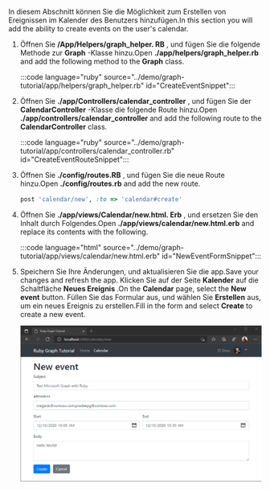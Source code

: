 <!-- markdownlint-disable MD002 MD041 -->

<span data-ttu-id="5575d-101">In diesem Abschnitt können Sie die Möglichkeit zum Erstellen von Ereignissen im Kalender des Benutzers hinzufügen.</span><span class="sxs-lookup"><span data-stu-id="5575d-101">In this section you will add the ability to create events on the user's calendar.</span></span>

1. <span data-ttu-id="5575d-102">Öffnen Sie **/App/Helpers/graph_helper. RB** , und fügen Sie die folgende Methode zur **Graph** -Klasse hinzu.</span><span class="sxs-lookup"><span data-stu-id="5575d-102">Open **./app/helpers/graph_helper.rb** and add the following method to the **Graph** class.</span></span>

    :::code language="ruby" source="../demo/graph-tutorial/app/helpers/graph_helper.rb" id="CreateEventSnippet":::

1. <span data-ttu-id="5575d-103">Öffnen Sie **./app/Controllers/calendar_controller** , und fügen Sie der **CalendarController** -Klasse die folgende Route hinzu.</span><span class="sxs-lookup"><span data-stu-id="5575d-103">Open **./app/controllers/calendar_controller** and add the following route to the **CalendarController** class.</span></span>

    :::code language="ruby" source="../demo/graph-tutorial/app/controllers/calendar_controller.rb" id="CreateEventRouteSnippet":::

1. <span data-ttu-id="5575d-104">Öffnen Sie **./config/routes.RB** , und fügen Sie die neue Route hinzu.</span><span class="sxs-lookup"><span data-stu-id="5575d-104">Open **./config/routes.rb** and add the new route.</span></span>

    ```ruby
    post 'calendar/new', :to => 'calendar#create'
    ```

1. <span data-ttu-id="5575d-105">Öffnen Sie **./app/views/Calendar/new.html. Erb** , und ersetzen Sie den Inhalt durch Folgendes.</span><span class="sxs-lookup"><span data-stu-id="5575d-105">Open **./app/views/calendar/new.html.erb** and replace its contents with the following.</span></span>

    :::code language="html" source="../demo/graph-tutorial/app/views/calendar/new.html.erb" id="NewEventFormSnippet":::

1. <span data-ttu-id="5575d-106">Speichern Sie Ihre Änderungen, und aktualisieren Sie die app.</span><span class="sxs-lookup"><span data-stu-id="5575d-106">Save your changes and refresh the app.</span></span> <span data-ttu-id="5575d-107">Klicken Sie auf der Seite **Kalender** auf die Schaltfläche **Neues Ereignis** .</span><span class="sxs-lookup"><span data-stu-id="5575d-107">On the **Calendar** page, select the **New event** button.</span></span> <span data-ttu-id="5575d-108">Füllen Sie das Formular aus, und wählen Sie **Erstellen** aus, um ein neues Ereignis zu erstellen.</span><span class="sxs-lookup"><span data-stu-id="5575d-108">Fill in the form and select **Create** to create a new event.</span></span>

    ![Screenshot des neuen Ereignis Formulars](images/create-event-01.png)
